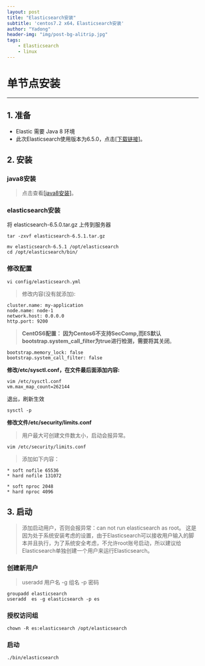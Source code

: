 ```yaml
---
layout: post
title: "Elasticsearch安装"
subtitle: 'centos7.2 x64，Elasticsearch安装'
author: "Yadong"
header-img: "img/post-bg-alitrip.jpg"
tags:
    - Elasticsearch
    - linux
---
```


# 单节点安装 #


----------


## 1. 准备 ##

 - Elastic 需要 Java 8 环境 
 - 此次Elasticsearch使用版本为6.5.0，点击[[下载链接]][1]。



## 2. 安装 ##

### java8安装 ###
>    点击查看[[java8安装]][2]。

### elasticsearch安装 ###
将  elasticsearch-6.5.0.tar.gz 上传到服务器


    tar -zxvf elasticsearch-6.5.1.tar.gz

    mv elasticsearch-6.5.1 /opt/elasticsearch
    cd /opt/elasticsearch/bin/

### 修改配置 ###

    vi config/elasticsearch.yml
 

> 修改内容(没有就添加):

    cluster.name: my-application
    node.name: node-1
    network.host: 0.0.0.0
    http.port: 9200

> **CentOS6配置：
因为Centos6不支持SecComp,而ES默认bootstrap.system_call_filter为true进行检测，需要将其关闭**。

    bootstrap.memory_lock: false
    bootstrap.system_call_filter: false

 
**修改/etc/sysctl.conf，在文件最后面添加内容:**

    vim /etc/sysctl.conf
    vm.max_map_count=262144

退出，刷新生效

    sysctl -p

**修改文件/etc/security/limits.conf**

> 用户最大可创建文件数太小，启动会报异常。


    vim /etc/security/limits.conf


> 添加如下内容：

    * soft nofile 65536
    * hard nofile 131072
    
    * soft nproc 2048
    * hard nproc 4096


## 3. 启动 ##

> 添加启动用户，否则会报异常：can not run elasticsearch as root。
这是因为处于系统安装考虑的设置，由于Elasticsearch可以接收用户输入的脚本并且执行，为了系统安全考虑，不允许root账号启动，所以建议给Elasticsearch单独创建一个用户来运行Elasticsearch。


### 创建新用户 ###

> useradd 用户名 -g 组名 -p 密码

    groupadd elasticsearch
    useradd  es -g elasticsearch -p es

### 授权访问组 ###

    chown -R es:elasticsearch /opt/elasticsearch

### 启动 ###


    ./bin/elasticsearch



  [1]: https://artifacts.elastic.co/downloads/elasticsearch/elasticsearch-6.5.0.tar.gz
  [2]: https://www.cuiyadong.com/2018/11/19/jdk1.8-linux/
